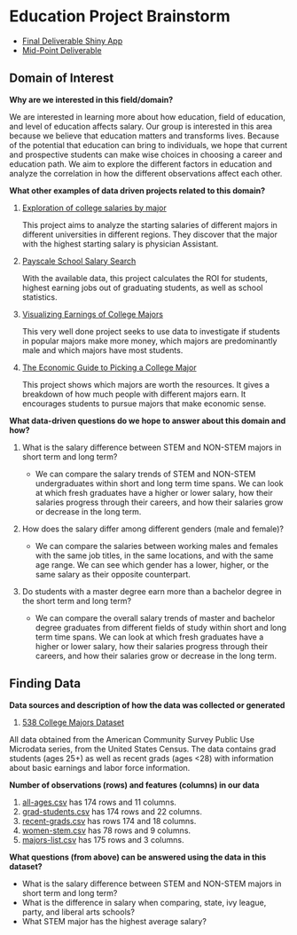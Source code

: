 # Education Project Brainstorm 

- [Final Deliverable Shiny App](https://iwangy.shinyapps.io/EDUAnalytica/)
- [Mid-Point Deliverable](https://info-201a-au20.github.io/final-project-iwangy/)

## Domain of Interest
**Why are we interested in this field/domain?**

We are interested in learning more about how education, field of education, and level of education affects salary. Our group is interested in this area because we believe that education matters and transforms lives. Because of the potential that education can bring to individuals, we hope that current and prospective students can make wise choices in choosing a career and education path. We aim to explore the different factors in education and analyze the correlation in how the different observations affect each other.


**What other examples of data driven projects related to this domain?**

1. [Exploration of college salaries by major](https://www.kaggle.com/cdelany7/exploration-of-college-salaries-by-major)

    This project aims to analyze the starting salaries of different majors in different universities in different regions. They discover that the major with the highest starting salary is physician Assistant.
2. [Payscale School Salary Search](https://www.payscale.com/research/US/School)

    With the available data, this project calculates the ROI for students, highest earning jobs out of graduating students, as well as school statistics.
3. [Visualizing Earnings of College Majors](https://mumid.github.io/VisualizingEarningsCollegeMajors/)

    This very well done project seeks to use data to investigate if students in popular majors make more money, which majors are predominantly male and which majors have most students.
4. [The Economic Guide to Picking a College Major](https://fivethirtyeight.com/features/the-economic-guide-to-picking-a-college-major/)

    This project shows which majors are worth the resources. It gives a breakdown of how much people with different majors earn. It encourages students to pursue majors that make economic sense.

**What data-driven questions do we hope to answer about this domain and how?**
1. What is the salary difference between STEM and NON-STEM majors in short term and long term?
    - We can compare the salary trends of STEM and NON-STEM undergraduates within short and long term time spans. We can look at which fresh graduates have a higher or lower salary, how their salaries progress through their careers, and how their salaries grow or decrease in the long term.

2. How does the salary differ among different genders (male and female)?
    - We can compare the salaries between working males and females with the same job titles, in the same locations, and with the same age range. We can see which gender has a lower, higher, or the same salary as their opposite counterpart.

3. Do students with a master degree earn more than a bachelor degree in the short term and long term?
    - We can compare the overall salary trends of master and bachelor degree graduates from different fields of study within short and long term time spans. We can look at which fresh graduates have a higher or lower salary, how their salaries progress through their careers, and how their salaries grow or decrease in the long term.


## Finding Data
**Data sources and description of how the data was collected or generated**
1. [538 College Majors Dataset](https://github.com/fivethirtyeight/data/tree/master/college-majors)

All data obtained from the American Community Survey Public Use Microdata series, from the United States Census. The data contains
grad students (ages 25+) as well as recent grads (ages <28) with information about basic earnings and labor force information.

**Number of observations (rows) and features (columns) in our data**

1. [all-ages.csv](https://github.com/info-201a-au20/final-project-iwangy/blob/master/data/all-ages.csv) has 174 rows and 11 columns.
2. [grad-students.csv](https://github.com/info-201a-au20/final-project-iwangy/blob/master/data/grad-students.csv) has 174 rows and 22 columns.
3. [recent-grads.csv](https://github.com/info-201a-au20/final-project-iwangy/blob/master/data/recent-grads.csv) has rows 174 and 18 columns.
4. [women-stem.csv](https://github.com/info-201a-au20/final-project-iwangy/blob/master/data/women-stem.csv) has 78 rows and 9 columns.
5. [majors-list.csv](https://github.com/info-201a-au20/final-project-iwangy/blob/master/data/majors-list.csv) has 175 rows and 3 columns.

**What questions (from above) can be answered using the data in this dataset?**

* What is the salary difference between STEM and NON-STEM majors in short term and long term?
* What is the difference in salary when comparing, state, ivy league, party, and liberal arts schools?
* What STEM major has the highest average salary?
